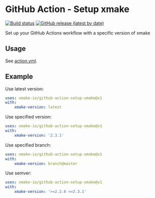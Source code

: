 # GitHub Action - Setup xmake

[![Build status](https://github.com/xmake-io/github-action-setup-xmake/workflows/test/badge.svg)](https://github.com/xmake-io/github-action-setup-xmake/actions)
[![GitHub release (latest by date)](https://img.shields.io/github/v/release/xmake-io/github-action-setup-xmake)](https://github.com/marketplace/actions/setup-xmake)

Set up your GitHub Actions workflow with a specific version of xmake

## Usage

See [action.yml](./action.yml).

## Example

Use latest version:

```yml
uses: xmake-io/github-action-setup-xmake@v1
with:
    xmake-version: latest
```

Use specified version:

```yml
uses: xmake-io/github-action-setup-xmake@v1
with:
    xmake-version: '2.3.1'
```

Use specified branch:

```yml
uses: xmake-io/github-action-setup-xmake@v1
with:
    xmake-version: branch@master
```

Use semver:

```yml
uses: xmake-io/github-action-setup-xmake@v1
with:
    xmake-version: '>=2.2.6 <=2.3.1'
```
